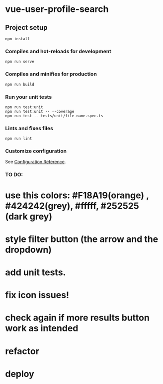 # vue-user-profile-search

## Project setup
```
npm install
```

### Compiles and hot-reloads for development
```
npm run serve
```

### Compiles and minifies for production
```
npm run build
```

### Run your unit tests
```
npm run test:unit
npm run test:unit -- --coverage
npm run test -- tests/unit/file-name.spec.ts

```

### Lints and fixes files
```
npm run lint
```

### Customize configuration
See [Configuration Reference](https://cli.vuejs.org/config/).

### TO DO: 
# use this colors: #F18A19(orange) , #424242(grey), #fffff, #252525 (dark grey)


# style filter button (the arrow and the dropdown)
# add unit tests.
# fix icon issues!
# check again if more results button work as intended
# refactor
# deploy




